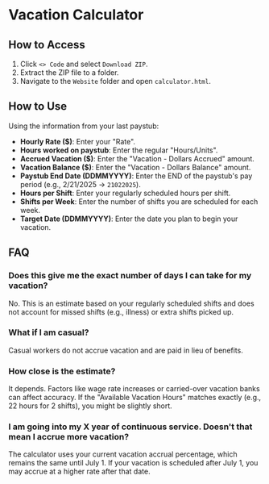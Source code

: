 # Vacation Calculator

## How to Access
1. Click `<> Code` and select `Download ZIP`.
2. Extract the ZIP file to a folder.
3. Navigate to the `Website` folder and open `calculator.html`.

## How to Use
Using the information from your last paystub:
- **Hourly Rate ($)**: Enter your "Rate".
- **Hours worked on paystub**: Enter the regular "Hours/Units".
- **Accrued Vacation ($)**: Enter the "Vacation - Dollars Accrued" amount.
- **Vacation Balance ($)**: Enter the "Vacation - Dollars Balance" amount.
- **Paystub End Date (DDMMYYYY)**: Enter the END of the paystub's pay period (e.g., 2/21/2025 → `21022025`).
- **Hours per Shift**: Enter your regularly scheduled hours per shift.
- **Shifts per Week**: Enter the number of shifts you are scheduled for each week.
- **Target Date (DDMMYYYY)**: Enter the date you plan to begin your vacation.

## FAQ

### Does this give me the exact number of days I can take for my vacation?
No. This is an estimate based on your regularly scheduled shifts and does not account for missed shifts (e.g., illness) or extra shifts picked up.

### What if I am casual?
Casual workers do not accrue vacation and are paid in lieu of benefits.

### How close is the estimate?
It depends. Factors like wage rate increases or carried-over vacation banks can affect accuracy. If the "Available Vacation Hours" matches exactly (e.g., 22 hours for 2 shifts), you might be slightly short.

### I am going into my X year of continuous service. Doesn't that mean I accrue more vacation?
The calculator uses your current vacation accrual percentage, which remains the same until July 1. If your vacation is scheduled after July 1, you may accrue at a higher rate after that date.
